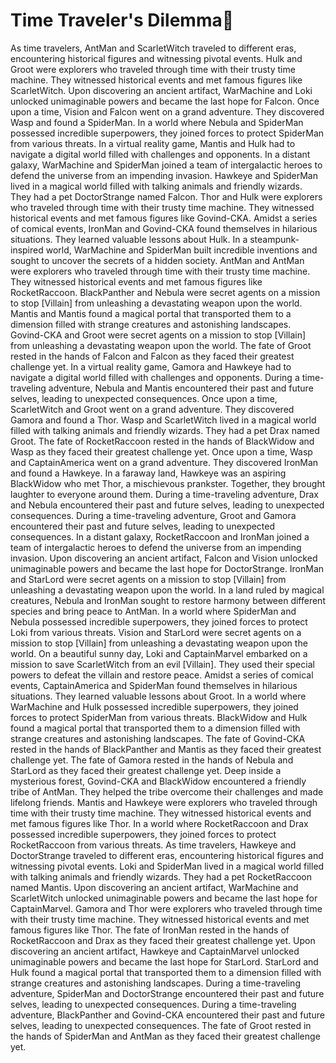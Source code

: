 # Time Traveler's Dilemma:rocket:

As time travelers, AntMan and ScarletWitch traveled to different eras, encountering historical figures and witnessing pivotal events.
Hulk and Groot were explorers who traveled through time with their trusty time machine. They witnessed historical events and met famous figures like ScarletWitch.
Upon discovering an ancient artifact, WarMachine and Loki unlocked unimaginable powers and became the last hope for Falcon.
Once upon a time, Vision and Falcon went on a grand adventure. They discovered Wasp and found a SpiderMan.
In a world where Nebula and SpiderMan possessed incredible superpowers, they joined forces to protect SpiderMan from various threats.
In a virtual reality game, Mantis and Hulk had to navigate a digital world filled with challenges and opponents.
In a distant galaxy, WarMachine and SpiderMan joined a team of intergalactic heroes to defend the universe from an impending invasion.
Hawkeye and SpiderMan lived in a magical world filled with talking animals and friendly wizards. They had a pet DoctorStrange named Falcon.
Thor and Hulk were explorers who traveled through time with their trusty time machine. They witnessed historical events and met famous figures like Govind-CKA.
Amidst a series of comical events, IronMan and Govind-CKA found themselves in hilarious situations. They learned valuable lessons about Hulk.
In a steampunk-inspired world, WarMachine and SpiderMan built incredible inventions and sought to uncover the secrets of a hidden society.
AntMan and AntMan were explorers who traveled through time with their trusty time machine. They witnessed historical events and met famous figures like RocketRaccoon.
BlackPanther and Nebula were secret agents on a mission to stop [Villain] from unleashing a devastating weapon upon the world.
Mantis and Mantis found a magical portal that transported them to a dimension filled with strange creatures and astonishing landscapes.
Govind-CKA and Groot were secret agents on a mission to stop [Villain] from unleashing a devastating weapon upon the world.
The fate of Groot rested in the hands of Falcon and Falcon as they faced their greatest challenge yet.
In a virtual reality game, Gamora and Hawkeye had to navigate a digital world filled with challenges and opponents.
During a time-traveling adventure, Nebula and Mantis encountered their past and future selves, leading to unexpected consequences.
Once upon a time, ScarletWitch and Groot went on a grand adventure. They discovered Gamora and found a Thor.
Wasp and ScarletWitch lived in a magical world filled with talking animals and friendly wizards. They had a pet Drax named Groot.
The fate of RocketRaccoon rested in the hands of BlackWidow and Wasp as they faced their greatest challenge yet.
Once upon a time, Wasp and CaptainAmerica went on a grand adventure. They discovered IronMan and found a Hawkeye.
In a faraway land, Hawkeye was an aspiring BlackWidow who met Thor, a mischievous prankster. Together, they brought laughter to everyone around them.
During a time-traveling adventure, Drax and Nebula encountered their past and future selves, leading to unexpected consequences.
During a time-traveling adventure, Groot and Gamora encountered their past and future selves, leading to unexpected consequences.
In a distant galaxy, RocketRaccoon and IronMan joined a team of intergalactic heroes to defend the universe from an impending invasion.
Upon discovering an ancient artifact, Falcon and Vision unlocked unimaginable powers and became the last hope for DoctorStrange.
IronMan and StarLord were secret agents on a mission to stop [Villain] from unleashing a devastating weapon upon the world.
In a land ruled by magical creatures, Nebula and IronMan sought to restore harmony between different species and bring peace to AntMan.
In a world where SpiderMan and Nebula possessed incredible superpowers, they joined forces to protect Loki from various threats.
Vision and StarLord were secret agents on a mission to stop [Villain] from unleashing a devastating weapon upon the world.
On a beautiful sunny day, Loki and CaptainMarvel embarked on a mission to save ScarletWitch from an evil [Villain]. They used their special powers to defeat the villain and restore peace.
Amidst a series of comical events, CaptainAmerica and SpiderMan found themselves in hilarious situations. They learned valuable lessons about Groot.
In a world where WarMachine and Hulk possessed incredible superpowers, they joined forces to protect SpiderMan from various threats.
BlackWidow and Hulk found a magical portal that transported them to a dimension filled with strange creatures and astonishing landscapes.
The fate of Govind-CKA rested in the hands of BlackPanther and Mantis as they faced their greatest challenge yet.
The fate of Gamora rested in the hands of Nebula and StarLord as they faced their greatest challenge yet.
Deep inside a mysterious forest, Govind-CKA and BlackWidow encountered a friendly tribe of AntMan. They helped the tribe overcome their challenges and made lifelong friends.
Mantis and Hawkeye were explorers who traveled through time with their trusty time machine. They witnessed historical events and met famous figures like Thor.
In a world where RocketRaccoon and Drax possessed incredible superpowers, they joined forces to protect RocketRaccoon from various threats.
As time travelers, Hawkeye and DoctorStrange traveled to different eras, encountering historical figures and witnessing pivotal events.
Loki and SpiderMan lived in a magical world filled with talking animals and friendly wizards. They had a pet RocketRaccoon named Mantis.
Upon discovering an ancient artifact, WarMachine and ScarletWitch unlocked unimaginable powers and became the last hope for CaptainMarvel.
Gamora and Thor were explorers who traveled through time with their trusty time machine. They witnessed historical events and met famous figures like Thor.
The fate of IronMan rested in the hands of RocketRaccoon and Drax as they faced their greatest challenge yet.
Upon discovering an ancient artifact, Hawkeye and CaptainMarvel unlocked unimaginable powers and became the last hope for StarLord.
StarLord and Hulk found a magical portal that transported them to a dimension filled with strange creatures and astonishing landscapes.
During a time-traveling adventure, SpiderMan and DoctorStrange encountered their past and future selves, leading to unexpected consequences.
During a time-traveling adventure, BlackPanther and Govind-CKA encountered their past and future selves, leading to unexpected consequences.
The fate of Groot rested in the hands of SpiderMan and AntMan as they faced their greatest challenge yet.